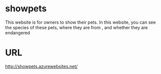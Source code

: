 # showpets
This website is for owners to show their pets.
In this website, you can see the species of these pets, where they are from
, and whether they are endangered

# URL
http://showpets.azurewebsites.net/
